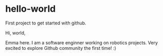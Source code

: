 # hello-world
First project to get started with github.

Hi, world,

Emma here. I am a software enginner working on robotics projects. Very excited to explore Github community the first time! :)
